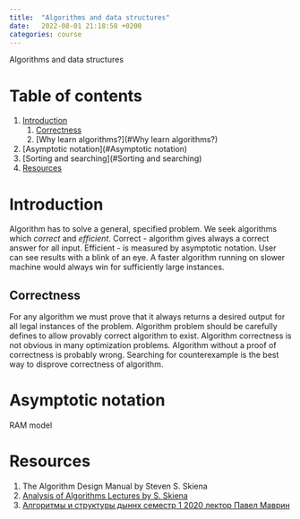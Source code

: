 ```yaml
---
title:  "Algorithms and data structures"
date:   2022-08-01 21:18:58 +0200
categories: course
---
```

Algorithms and data structures

# Table of contents
1. [Introduction](#Introduction)
   1. [Correctness](#Correctness)
   1. [Why learn algorithms?](#Why learn algorithms?)
1. [Asymptotic notation](#Asymptotic notation)
1. [Sorting and searching](#Sorting and searching)
1. [Resources](#Resources)

# Introduction

Algorithm has to solve a general, specified problem. We seek algorithms which _correct_ and _efficient_.
Correct - algorithm gives always a correct answer for all input.
Efficient - is measured by asymptotic notation. User can see results with a blink of an eye.
A faster algorithm running on slower machine would always win for sufficiently large instances.

## Correctness

For any algorithm we must prove that it always returns a desired output for all legal instances of the problem.
Algorithm problem should be carefully defines to allow provably correct algorithm to exist.
Algorithm correctness is not obvious in many optimization problems.
Algorithm without a proof of correctness is probably wrong. Searching for counterexample is the best way to disprove 
correctness of algorithm.

# Asymptotic notation

RAM model

# Resources

1. The Algorithm Design Manual by Steven S. Skiena
1. [Analysis of Algorithms Lectures by S. Skiena](https://www3.cs.stonybrook.edu/~skiena/373/videos/)
1. [Алгоритмы и структуры дыннх семестр 1 2020 лектор Павел Маврин](https://www.youtube.com/playlist?list=PLrS21S1jm43jz48qjdfYNpuIPgL3lNJ_o)
